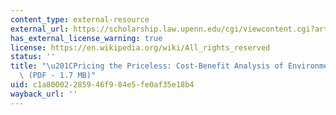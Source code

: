 ```yaml
---
content_type: external-resource
external_url: https://scholarship.law.upenn.edu/cgi/viewcontent.cgi?article=3277&context=penn_law_review
has_external_license_warning: true
license: https://en.wikipedia.org/wiki/All_rights_reserved
status: ''
title: "\u201CPricing the Priceless: Cost-Benefit Analysis of Environmental Protection\u201D\
  \ (PDF - 1.7 MB)"
uid: c1a80002-2859-46f9-84e5-fe0af35e18b4
wayback_url: ''
---
```

